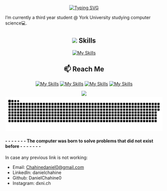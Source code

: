 
<p align="center">
    <a href="https://git.io/typing-svg"><img src="https://readme-typing-svg.herokuapp.com?font=Bree+Serif&size=30&pause=1000&color=1263F0&background=26FF4800&center=true&vCenter=true&width=435&lines=Hi%F0%9F%91%8B%2C+I'm+Daniel+Chahine;Welcome+to+my+Github+page;Feel+free+to+connect+with+me!" alt="Typing SVG" /></a>

</p>

I’m currently a third year student @ York University studying computer science💻.




<div align="center">

## <img src="https://media2.giphy.com/media/QssGEmpkyEOhBCb7e1/giphy.gif?cid=ecf05e47a0n3gi1bfqntqmob8g9aid1oyj2wr3ds3mg700bl&rid=giphy.gif" width ="25"> Skills

[![My Skills](https://skillicons.dev/icons?i=py,java,html,cs,arduino,eclipse,vscode,figma)](https://github.com/DanielChahine0)

</div>

<div align="center">

## 📫 Reach Me
  



[![My Skills](https://skillicons.dev/icons?i=gcp)](mailto:chahinedaniel0@gmail.com)
[![My Skills](https://skillicons.dev/icons?i=linkedin)](https://www.linkedin.com/in/daniel-chahine-68355820a/)
[![My Skills](https://skillicons.dev/icons?i=github)](https://github.com/DanielChahine0)
[![My Skills](https://skillicons.dev/icons?i=instagram)](https://www.instagram.com/dxni.ch/)
</div>

<div align="center">
  


![](https://komarev.com/ghpvc/?username=DanielChahine0&color=209ac9)
<a href=#><img src="contributions.svg"></a>

</div>

#### - - - - - - - The computer was born to solve problems that did not exist before - - - - - - -

In case any previous link is not working:
- Email: Chahinedaniel0@gmail.com
- LinkedIn: danielchahine
- Github: DanielChahine0
- Instagram: dxni.ch
